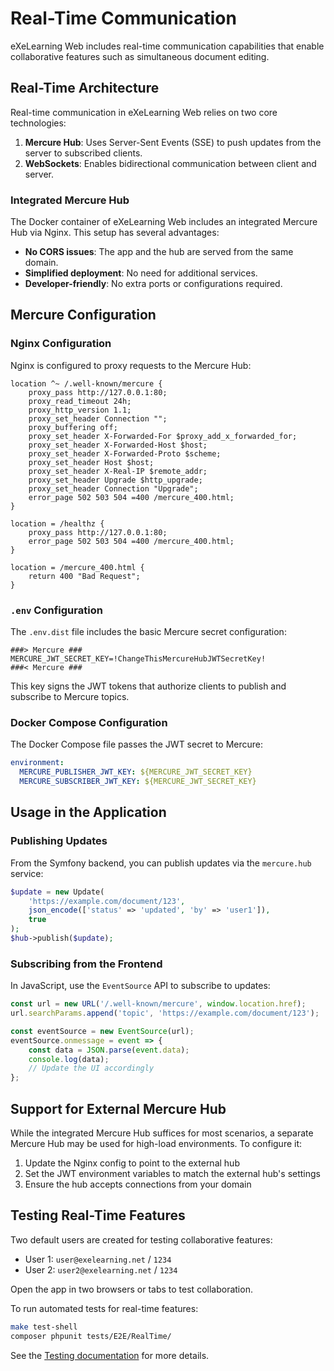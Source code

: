 # Real-Time Communication

eXeLearning Web includes real-time communication capabilities that enable collaborative features such as simultaneous document editing.

## Real-Time Architecture

Real-time communication in eXeLearning Web relies on two core technologies:

1. **Mercure Hub**: Uses Server-Sent Events (SSE) to push updates from the server to subscribed clients.
2. **WebSockets**: Enables bidirectional communication between client and server.

### Integrated Mercure Hub

The Docker container of eXeLearning Web includes an integrated Mercure Hub via Nginx. This setup has several advantages:

* **No CORS issues**: The app and the hub are served from the same domain.
* **Simplified deployment**: No need for additional services.
* **Developer-friendly**: No extra ports or configurations required.

## Mercure Configuration

### Nginx Configuration

Nginx is configured to proxy requests to the Mercure Hub:

```nginx
location ^~ /.well-known/mercure {
    proxy_pass http://127.0.0.1:80;
    proxy_read_timeout 24h;
    proxy_http_version 1.1;
    proxy_set_header Connection "";
    proxy_buffering off;
    proxy_set_header X-Forwarded-For $proxy_add_x_forwarded_for;
    proxy_set_header X-Forwarded-Host $host;
    proxy_set_header X-Forwarded-Proto $scheme;
    proxy_set_header Host $host;
    proxy_set_header X-Real-IP $remote_addr;
    proxy_set_header Upgrade $http_upgrade;
    proxy_set_header Connection "Upgrade";
    error_page 502 503 504 =400 /mercure_400.html;
}

location = /healthz {
    proxy_pass http://127.0.0.1:80;
    error_page 502 503 504 =400 /mercure_400.html;
}

location = /mercure_400.html {
    return 400 "Bad Request";
}
```

### `.env` Configuration

The `.env.dist` file includes the basic Mercure secret configuration:

```env
###> Mercure ###
MERCURE_JWT_SECRET_KEY=!ChangeThisMercureHubJWTSecretKey!
###< Mercure ###
```

This key signs the JWT tokens that authorize clients to publish and subscribe to Mercure topics.

### Docker Compose Configuration

The Docker Compose file passes the JWT secret to Mercure:

```yaml
environment:
  MERCURE_PUBLISHER_JWT_KEY: ${MERCURE_JWT_SECRET_KEY}
  MERCURE_SUBSCRIBER_JWT_KEY: ${MERCURE_JWT_SECRET_KEY}
```

## Usage in the Application

### Publishing Updates

From the Symfony backend, you can publish updates via the `mercure.hub` service:

```php
$update = new Update(
    'https://example.com/document/123',
    json_encode(['status' => 'updated', 'by' => 'user1']),
    true
);
$hub->publish($update);
```

### Subscribing from the Frontend

In JavaScript, use the `EventSource` API to subscribe to updates:

```javascript
const url = new URL('/.well-known/mercure', window.location.href);
url.searchParams.append('topic', 'https://example.com/document/123');

const eventSource = new EventSource(url);
eventSource.onmessage = event => {
    const data = JSON.parse(event.data);
    console.log(data);
    // Update the UI accordingly
};
```

## Support for External Mercure Hub

While the integrated Mercure Hub suffices for most scenarios, a separate Mercure Hub may be used for high-load environments. To configure it:

1. Update the Nginx config to point to the external hub
2. Set the JWT environment variables to match the external hub's settings
3. Ensure the hub accepts connections from your domain

## Testing Real-Time Features

Two default users are created for testing collaborative features:

* User 1: `user@exelearning.net` / `1234`
* User 2: `user2@exelearning.net` / `1234`

Open the app in two browsers or tabs to test collaboration.

To run automated tests for real-time features:

```bash
make test-shell
composer phpunit tests/E2E/RealTime/
```

See the [Testing documentation](07-testing.md) for more details.

